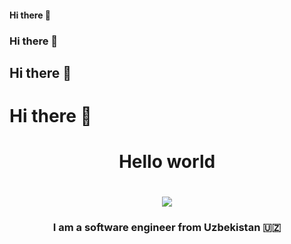 #### Hi there 👋
### Hi there 👋
## Hi there 👋
# Hi there 👋
<h1 align='center'>Hello world </h1>
<h1 align="center">
    <img src="https://readme-typing-svg.herokuapp.com/?font=Righteous&size=35&center=true&vCenter=true&width=500&height=70&duration=4000&lines=Hi+There!+👋;+I'm+Sohibjon+Karimjonov!;" />
</h1>
<h3 align="center">I am a software engineer from Uzbekistan 🇺🇿</h3>
